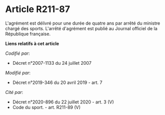 # Article R211-87

L'agrément est délivré pour une durée de quatre ans par arrêté du ministre chargé des sports. L'arrêté d'agrément est publié
au Journal officiel de la République française.

**Liens relatifs à cet article**

_Codifié par_:

  - Décret n°2007-1133 du 24 juillet 2007

_Modifié par_:

  - Décret n°2019-346 du 20 avril 2019 - art. 7

_Cité par_:

  - Décret n°2020-896 du 22 juillet 2020 - art. 3 (V)
  - Code du sport. - art. R211-89 (V)
